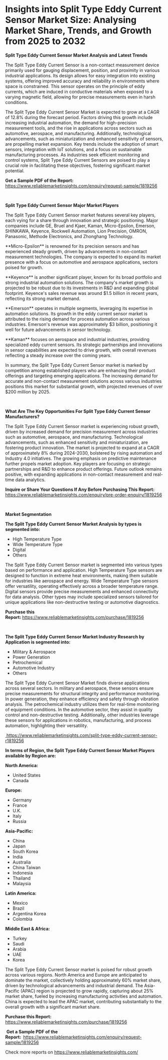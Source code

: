 <p><h1>Insights into Split Type Eddy Current Sensor Market Size: Analysing Market Share, Trends, and Growth from 2025 to 2032</h1></p><p><strong>Split Type Eddy Current Sensor Market Analysis and Latest Trends</strong></p>
<p><p>The Split Type Eddy Current Sensor is a non-contact measurement device primarily used for gauging displacement, position, and proximity in various industrial applications. Its design allows for easy integration into existing systems, offering improved accuracy and reliability in environments where space is constrained. This sensor operates on the principle of eddy currents, which are induced in conductive materials when exposed to a varying magnetic field, allowing for precise measurements even in harsh conditions.</p><p>The Split Type Eddy Current Sensor Market is expected to grow at a CAGR of 12.8% during the forecast period. Factors driving this growth include increasing industrial automation, the demand for high-precision measurement tools, and the rise in applications across sectors such as automotive, aerospace, and manufacturing. Additionally, technological advancements, such as miniaturization and enhanced sensitivity of sensors, are propelling market expansion. Key trends include the adoption of smart sensors, integration with IoT solutions, and a focus on sustainable manufacturing processes. As industries seek efficient monitoring and control systems, Split Type Eddy Current Sensors are poised to play a crucial role in facilitating these objectives, fostering significant market potential.</p></p>
<p><strong>Get a Sample PDF of the Report:&nbsp;</strong> <a href="https://www.reliablemarketinsights.com/enquiry/request-sample/1819256?utm_campaign=2118&utm_medium=2&utm_source=Github&utm_content=ia&utm_term=13022025&utm_id=split-type-eddy-current-sensor">https://www.reliablemarketinsights.com/enquiry/request-sample/1819256</a></p>
<p>&nbsp;</p>
<p><strong>Split Type Eddy Current Sensor Major Market Players</strong></p>
<p><p>The Split Type Eddy Current Sensor market features several key players, each vying for a share through innovation and strategic positioning. Major companies include GE, Bruel and Kjaer, Kaman, Micro-Epsilon, Emerson, SHINKAWA, Keyence, Rockwell Automation, Lion Precision, OMRON, Panasonic, Methode Electronics, and Zhonghang Technology.</p><p>**Micro-Epsilon** is renowned for its precision sensors and has experienced steady growth, driven by advancements in non-contact measurement technologies. The company is expected to expand its market presence with a focus on automotive and aerospace applications, sectors poised for growth.</p><p>**Keyence** is another significant player, known for its broad portfolio and strong industrial automation solutions. The company's market growth is projected to be robust due to its investments in R&D and expanding global footprint. Keyence's sales revenue was around $1.5 billion in recent years, reflecting its strong market demand.</p><p>**Emerson** operates in multiple segments, leveraging its expertise in automation solutions. Its growth in the eddy current sensor market is attributed to the rising demand for process automation across various industries. Emerson's revenue was approximately $3 billion, positioning it well for future advancements in sensor technology.</p><p>**Kaman** focuses on aerospace and industrial industries, providing specialized eddy current sensors. Its strategic partnerships and innovations in sensor capabilities are expected to drive growth, with overall revenues reflecting a steady increase over the coming years.</p><p>In summary, the Split Type Eddy Current Sensor market is marked by competition among established players who are enhancing their product offerings and targeting emerging applications. The increasing demand for accurate and non-contact measurement solutions across various industries positions this market for substantial growth, with projected revenues of over $200 million by 2025.</p></p>
<p>&nbsp;</p>
<p><strong>What Are The Key Opportunities For Split Type Eddy Current Sensor Manufacturers?</strong></p>
<p><p>The Split Type Eddy Current Sensor market is experiencing robust growth, driven by increased demand for precision measurement across industries such as automotive, aerospace, and manufacturing. Technological advancements, such as enhanced sensitivity and miniaturization, are fostering product innovation. The market is projected to expand at a CAGR of approximately 8% during 2024-2030, bolstered by rising automation and Industry 4.0 initiatives. The growing emphasis on predictive maintenance further propels market adoption. Key players are focusing on strategic partnerships and R&D to enhance product offerings. Future outlook remains positive, with expanding applications in non-contact measurement and real-time data analytics.</p></p>
<p><strong>Inquire or Share Your Questions If Any Before Purchasing This Report:</strong> <a href="https://www.reliablemarketinsights.com/enquiry/pre-order-enquiry/1819256?utm_campaign=2118&utm_medium=2&utm_source=Github&utm_content=ia&utm_term=13022025&utm_id=split-type-eddy-current-sensor">https://www.reliablemarketinsights.com/enquiry/pre-order-enquiry/1819256</a></p>
<p>&nbsp;</p>
<p><strong>Market Segmentation</strong></p>
<p><strong>The Split Type Eddy Current Sensor Market Analysis by types is segmented into:</strong></p>
<p><ul><li>High Temperature Type</li><li>Wide Temperature Type</li><li>Digital</li><li>Others</li></ul></p>
<p><p>The Split Type Eddy Current Sensor market is segmented into various types based on performance and application. High Temperature Type sensors are designed to function in extreme heat environments, making them suitable for industries like aerospace and energy. Wide Temperature Type sensors offer versatility, operating effectively across a broader temperature range. Digital sensors provide precise measurements and enhanced connectivity for data analysis. Other types may include specialized sensors tailored for unique applications like non-destructive testing or automotive diagnostics.</p></p>
<p><strong>Purchase this Report:&nbsp;</strong><a href="https://www.reliablemarketinsights.com/purchase/1819256?utm_campaign=2118&utm_medium=2&utm_source=Github&utm_content=ia&utm_term=13022025&utm_id=split-type-eddy-current-sensor">https://www.reliablemarketinsights.com/purchase/1819256</a></p>
<p>&nbsp;</p>
<p><strong>The Split Type Eddy Current Sensor Market Industry Research by Application is segmented into:</strong></p>
<p><ul><li>Military & Aerospace</li><li>Power Generation</li><li>Petrochemical</li><li>Automotive Industry</li><li>Others</li></ul></p>
<p><p>The Split Type Eddy Current Sensor Market finds diverse applications across several sectors. In military and aerospace, these sensors ensure precise measurements for structural integrity and performance monitoring. In power generation, they enhance efficiency and safety through vibration analysis. The petrochemical industry utilizes them for real-time monitoring of equipment conditions. In the automotive sector, they assist in quality control and non-destructive testing. Additionally, other industries leverage these sensors for applications in robotics, manufacturing, and process automation, highlighting their versatility.</p></p>
<p><a href="https://www.reliablemarketinsights.com/split-type-eddy-current-sensor-r1819256?utm_campaign=2118&utm_medium=2&utm_source=Github&utm_content=ia&utm_term=13022025&utm_id=split-type-eddy-current-sensor">&nbsp;https://www.reliablemarketinsights.com/split-type-eddy-current-sensor-r1819256</a></p>
<p><strong>In terms of Region, the Split Type Eddy Current Sensor Market Players available by Region are:</strong></p>
<p>
    <p> <strong> North America: </strong>
        <ul>
            <li>United States</li>
            <li>Canada</li>
        </ul>
        </p> 
    <p> <strong> Europe: </strong>
        <ul>
            <li>Germany</li>
            <li>France</li>
            <li>U.K.</li>
            <li>Italy</li>
            <li>Russia</li>
        </ul>
        </p> 
    <p> <strong> Asia-Pacific: </strong>
        <ul>
            <li>China</li>
            <li>Japan</li>
            <li>South Korea</li>
            <li>India</li>
            <li>Australia</li>
            <li>China Taiwan</li>
            <li>Indonesia</li>
            <li>Thailand</li>
            <li>Malaysia</li>
        </ul>
        </p> 
    <p> <strong> Latin America: </strong>
        <ul>
            <li>Mexico</li>
            <li>Brazil</li>
            <li>Argentina Korea</li>
            <li>Colombia</li>
        </ul>
        </p> 
    <p> <strong> Middle East & Africa: </strong>
        <ul>
            <li>Turkey</li>
            <li>Saudi</li>
            <li>Arabia</li>
            <li>UAE</li>
            <li>Korea</li>
        </ul>
    </p>
    </p>
<p><p>The Split Type Eddy Current Sensor market is poised for robust growth across various regions. North America and Europe are anticipated to dominate the market, collectively holding approximately 60% market share, driven by technological advancements and industrial demand. The Asia-Pacific (APAC) region is projected to grow rapidly, capturing about 25% market share, fueled by increasing manufacturing activities and automation. China is expected to lead the APAC market, contributing substantially to the overall growth with a significant market share.</p></p>
<p><strong>Purchase this Report: </strong><a href="https://www.reliablemarketinsights.com/purchase/1819256?utm_campaign=2118&utm_medium=2&utm_source=Github&utm_content=ia&utm_term=13022025&utm_id=split-type-eddy-current-sensor">https://www.reliablemarketinsights.com/purchase/1819256</a></p>
<p>&nbsp;<strong>Get a Sample PDF of the Report:&nbsp;&nbsp;</strong><a href="https://www.reliablemarketinsights.com/enquiry/request-sample/1819256?utm_campaign=2118&utm_medium=2&utm_source=Github&utm_content=ia&utm_term=13022025&utm_id=split-type-eddy-current-sensor">https://www.reliablemarketinsights.com/enquiry/request-sample/1819256</a></p>
<p><strong></strong></p>
<p>Check more reports on <a href="https://www.reliablemarketinsights.com/?utm_campaign=2118&utm_medium=2&utm_source=Github&utm_content=ia&utm_term=13022025&utm_id=split-type-eddy-current-sensor">https://www.reliablemarketinsights.com/</a></p>